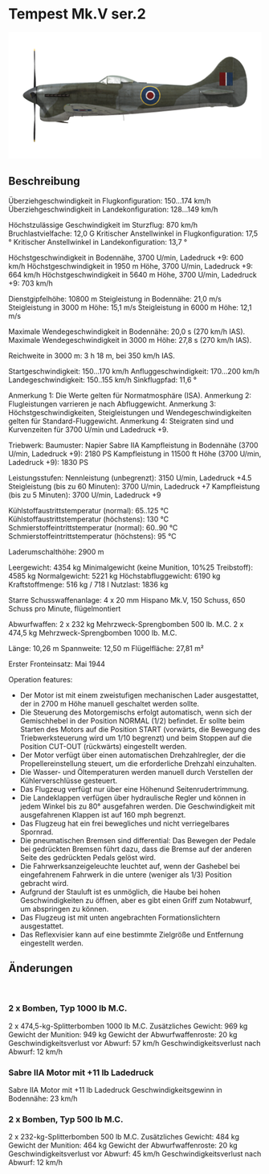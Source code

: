 ﻿# Tempest Mk.V ser.2

![tempestmkvs2](../images/tempestmkvs2.png)

## Beschreibung

Überziehgeschwindigkeit in Flugkonfiguration: 150...174 km/h
Überziehgeschwindigkeit in Landekonfiguration: 128...149 km/h

Höchstzulässige Geschwindigkeit im Sturzflug: 870 km/h
Bruchlastvielfache: 12,0 G
Kritischer Anstellwinkel in Flugkonfiguration: 17,5 °
Kritischer Anstellwinkel in Landekonfiguration: 13,7 °

Höchstgeschwindigkeit in Bodennähe, 3700 U/min, Ladedruck +9: 600 km/h
Höchstgeschwindigkeit in 1950 m Höhe, 3700 U/min, Ladedruck +9: 664 km/h
Höchstgeschwindigkeit in 5640 m Höhe, 3700 U/min, Ladedruck +9: 703 km/h

Dienstgipfelhöhe: 10800 m
Steigleistung in Bodennähe: 21,0 m/s
Steigleistung in 3000 m Höhe: 15,1 m/s
Steigleistung in 6000 m Höhe: 12,1 m/s

Maximale Wendegeschwindigkeit in Bodennähe: 20,0 s (270 km/h IAS).
Maximale Wendegeschwindigkeit in 3000 m Höhe: 27,8 s (270 km/h IAS).

Reichweite in 3000 m: 3 h 18 m, bei 350 km/h IAS.

Startgeschwindigkeit: 150...170 km/h
Anfluggeschwindigkeit: 170...200 km/h
Landegeschwindigkeit: 150..155 km/h
Sinkflugpfad: 11,6 °

Anmerkung 1: Die Werte gelten für Normatmosphäre (ISA).
Anmerkung 2: Flugleistungen varrieren je nach Abfluggewicht.
Anmerkung 3: Höchstgeschwindigkeiten, Steigleistungen und Wendegeschwindigkeiten gelten für Standard-Fluggewicht.
Anmerkung 4: Steigraten sind und Kurvenzeiten für 3700 U/min und Ladedruck +9.

Triebwerk:
Baumuster: Napier Sabre IIA
Kampfleistung in Bodennähe (3700 U/min, Ladedruck +9): 2180 PS
Kampfleistung in 11500 ft Höhe (3700 U/min, Ladedruck +9): 1830 PS

Leistungsstufen:
Nennleistung (unbegrenzt): 3150 U/min, Ladedruck +4.5
Steigleistung (bis zu 60 Minuten): 3700 U/min, Ladedruck +7
Kampfleistung (bis zu 5 Minuten): 3700 U/min, Ladedruck +9

Kühlstoffaustrittstemperatur (normal): 65..125 °C
Kühlstoffaustrittstemperatur (höchstens): 130 °C
Schmierstoffeintrittstemperatur (normal): 60..90 °C
Schmierstoffeintrittstemperatur (höchstens): 95 °C

Laderumschalthöhe: 2900 m

Leergewicht: 4354 kg
Minimalgewicht (keine Munition, 10%25 Treibstoff): 4585 kg
Normalgewicht: 5221 kg
Höchstabfluggewicht: 6190 kg
Kraftstoffmenge: 516 kg / 718 l
Nutzlast: 1836 kg

Starre Schusswaffenanlage:
4 x 20 mm Hispano Mk.V, 150 Schuss, 650 Schuss pro Minute, flügelmontiert

Abwurfwaffen:
2 x 232 kg Mehrzweck-Sprengbomben 500 lb. M.C.
2 x 474,5 kg Mehrzweck-Sprengbomben 1000 lb. M.C.

Länge: 10,26 m
Spannweite: 12,50 m
Flügelfläche: 27,81 m²

Erster Fronteinsatz: Mai 1944

Operation features:
- Der Motor ist mit einem zweistufigen mechanischen Lader ausgestattet, der in 2700 m Höhe manuell geschaltet werden sollte.
- Die Steuerung des Motorgemischs erfolgt automatisch, wenn sich der Gemischhebel in der Position NORMAL (1/2) befindet. Er sollte beim Starten des Motors auf die Position START (vorwärts, die Bewegung des Triebwerksteuerung wird um 1/10 begrenzt) und beim Stoppen auf die Position CUT-OUT (rückwärts) eingestellt werden.
- Der Motor verfügt über einen automatischen Drehzahlregler, der die Propellereinstellung steuert, um die erforderliche Drehzahl einzuhalten.
- Die Wasser- und Öltemperaturen werden manuell durch Verstellen der Kühlerverschlüsse gesteuert.
- Das Flugzeug verfügt nur über eine Höhenund Seitenrudertrimmung.
- Die Landeklappen verfügen über hydraulische Regler und können in jedem Winkel bis zu 80° ausgefahren werden. Die Geschwindigkeit mit ausgefahrenen Klappen ist auf 160 mph begrenzt.
- Das Flugzeug hat ein frei bewegliches und nicht verriegelbares Spornrad.
- Die pneumatischen Bremsen sind differential: Das Bewegen der Pedale bei gedrückten Bremsen führt dazu, dass die Bremse auf der anderen Seite des gedrückten Pedals gelöst wird.
- Die Fahrwerksanzeigeleuchte leuchtet auf, wenn der Gashebel bei eingefahrenem Fahrwerk in die untere (weniger als 1/3) Position gebracht wird.
- Aufgrund der Stauluft ist es unmöglich, die Haube bei hohen Geschwindigkeiten zu öffnen, aber es gibt einen Griff zum Notabwurf, um abspringen zu können.
- Das Flugzeug ist mit unten angebrachten Formationslichtern ausgestattet.
- Das Reflexvisier kann auf eine bestimmte Zielgröße und Entfernung eingestellt werden.

## Änderungen
﻿

### 2 x Bomben, Typ 1000 lb M.C.

2 x 474,5-kg-Splitterbomben 1000 lb M.C.
Zusätzliches Gewicht: 969 kg
Gewicht der Munition: 949 kg
Gewicht der Abwurfwaffenroste: 20 kg
Geschwindigkeitsverlust vor Abwurf: 57 km/h
Geschwindigkeitsverlust nach Abwurf: 12 km/h﻿

### Sabre IIA Motor mit +11 lb Ladedruck

Sabre IIA Motor mit +11 lb Ladedruck
Geschwindigkeitsgewinn in Bodennähe: 23 km/h﻿

### 2 x Bomben, Typ 500 lb M.C.

2 x 232-kg-Splitterbomben 500 lb M.C.
Zusätzliches Gewicht: 484 kg
Gewicht der Munition: 464 kg
Gewicht der Abwurfwaffenroste: 20 kg
Geschwindigkeitsverlust vor Abwurf: 45 km/h
Geschwindigkeitsverlust nach Abwurf: 12 km/h